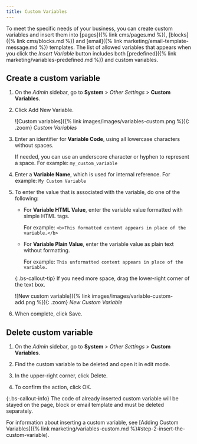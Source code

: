 ```yaml
---
title: Custom Variables
---
```


To meet the specific needs of your business, you can create custom variables and insert them into [pages]({% link cms/pages.md %}), [blocks]({% link cms/blocks.md %}) and [email]({% link marketing/email-template-message.md %}) templates. The list of allowed variables that appears when you click the _Insert Variable_ button includes both [predefined]({% link marketing/variables-predefined.md %}) and custom variables.

## Create a custom variable

1. On the _Admin_ sidebar, go to **System** > _Other Settings_ > **Custom Variables**.

1. Click <span class="btn">Add New Variable</span>.

   ![Custom variables]({% link images/images/variables-custom.png %}){: .zoom}
   _Custom Variables_

1. Enter an identifier for **Variable Code**, using all lowercase characters without spaces.

   If needed, you can use an underscore character or hyphen to represent a space. For example: `my_custom_variable`

1. Enter a **Variable Name**, which is used for internal reference. For example: `My Custom Variable`

1. To enter the value that is associated with the variable, do one of the following:

   - For **Variable HTML Value**, enter the variable value formatted with simple HTML tags.

      For example: `<b>This formatted content appears in place of the variable.</b>`

   - For **Variable Plain Value**, enter the variable value as plain text without formatting.

      For example: `This unformatted content appears in place of the variable.`

   {:.bs-callout-tip}
   If you need more space, drag the lower-right corner of the text box.

   ![New custom variable]({% link images/images/variable-custom-add.png %}){: .zoom}
   _New Custom Variable_

1. When complete, click <span class="btn">Save</span>.

## Delete custom variable

1. On the _Admin_ sidebar, go to **System** > _Other Settings_ > **Custom Variables**.

1. Find the custom variable to be deleted and open it in edit mode.

1. In the upper-right corner, click <span class="btn">Delete</span>.

1. To confirm the action, click <span class="btn">OK</span>.

{:.bs-callout-info}
The code of already inserted custom variable will be stayed on the page, block or email template and must be deleted separately.

For information about inserting a custom variable, see [Adding Custom Variables]({% link marketing/variables-custom.md %}#step-2-insert-the-custom-variable).